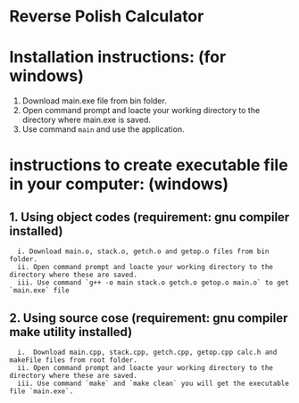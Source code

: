 # Reverse Polish Calculator

# Installation instructions: (for windows)
1. Download main.exe file from bin folder.
2. Open command prompt and loacte your working directory to the directory where main.exe is saved.
3. Use command `main` and use the application.

# instructions to create executable file in your computer: (windows)
## 1. Using object codes (requirement: gnu compiler installed)
      i. Download main.o, stack.o, getch.o and getop.o files from bin folder.
      ii. Open command prompt and loacte your working directory to the directory where these are saved.
      iii. Use command `g++ -o main stack.o getch.o getop.o main.o` to get `main.exe` file
## 2. Using source cose (requirement: gnu compiler make utility installed)
      i.  Download main.cpp, stack.cpp, getch.cpp, getop.cpp calc.h and makeFile files from root folder.
      ii. Open command prompt and loacte your working directory to the directory where these are saved.
      iii. Use command `make` and `make clean` you will get the executable file `main.exe`.   
